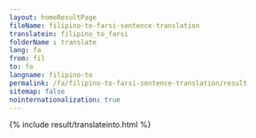 ```yaml
---
layout: homeResultPage
fileName: filipino-to-farsi-sentence-translation
translatein: filipino_to_farsi
folderName : translate
lang: fa
from: fil
to: fa
langname: filipino-to
permalink: /fa/filipino-to-farsi-sentence-translation/result
sitemap: false
nointernationalization: true
---
```

{% include result/translateinto.html %}

<script src="/js/result/translation.js" data-foldername="{{page.folderName}}" data-lang="{{page.lang}}"></script>

